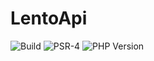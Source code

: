 # LentoApi

![Build](https://github.com/LentoLeisenfeld/LentoApi/actions/workflows/build.yaml/badge.svg)
![PSR-4](https://github.com/LentoLeisenfeld/LentoApi/actions/workflows/psr-4.yaml/badge.svg)
![PHP Version](https://img.shields.io/badge/PHP-8.4-blue)